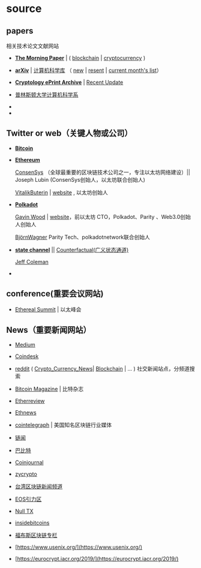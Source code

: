 # source

## papers

相关技术论文文献网站
* [**The Morning Paper**](https://blog.acolyer.org) | ( [blockchain](https://blog.acolyer.org/tag/blockchain/) | [cryptocurrency](https://blog.acolyer.org/?s=cryptocurrency) )

* [**arXiv**](https://arxiv.org) | [计算机科学库](https://arxiv.org/archive/cs) （ [new](https://arxiv.org/list/cs/new) | [resent](https://arxiv.org/list/cs/recent) | [current month's list](https://arxiv.org/list/cs/current)）

* [**Cryptology ePrint Archive**](https://eprint.iacr.org)  | [Recent Update](https://eprint.iacr.org/eprint-bin/search.pl?last=7&title=1)


* [普林斯顿大学计算机科学系](http://www.cs.princeton.edu/)
* 
* 

## Twitter or web（关键人物或公司）

* [**Bitcoin**](https://bitcoin.com)


* [**Ethereum**](https://ethereum.org/)

   [ConsenSys](https://consensys.net/) （全球最重要的区块链技术公司之一，专注以太坊网络建设）|| Joseph Lubin (ConsenSys创始人，以太坊联合创始人)
   
   [VitalikButerin](https://twitter.com/VitalikButerin) | [website](https://vitalik.ca/) , 以太坊创始人 
   
   
 * [**Polkadot**](https://polkadot.io/)  
   
   [Gavin Wood](https://twitter.com/gavofyork) | [website](http://www.gavwood.com/)，前以太坊 CTO，Polkadot、Parity 、Web3.0创始人创始人
   
   [BjörnWagner](https://twitter.com/bjornwgnr)  Parity Tech、polkadotnetwork联合创始人
 


* [**state channel**](https://github.com/ledgerlabs/state-channels/wiki) || [Counterfactual(广义状态通道)](https://www.counterfactual.com/statechannels/)

  [Jeff Coleman](https://www.jeffcoleman.ca/)
  


* 

## conference(重要会议网站)

* [Ethereal Summit](https://etherealsummit.com/) | 以太峰会


## News（重要新闻网站）

* [Medium](https://medium.com)
* [Coindesk](https://www.coindesk.com)
* [reddit](https://www.reddit.com/r/) ( [Crypto_Currency_News](https://www.reddit.com/r/Crypto_Currency_News/)| [Blockchain](https://www.reddit.com/r/BlockChain) | ... ) 社交新闻站点，分频道搜索

* [Bitcoin Magazine](https://bitcoinmagazine.com) | 比特杂志
* [Etherreview](https://etherreview.info) 
* [Ethnews](www.ethnews.com)
* [cointelegraph](https://cointelegraph.com) | 美国知名区块链行业媒体
* [链闻](https://chainnews.com)
* [巴比特](https://8btc.com)
* [Coinjournal](https://coinjournal.net/)
* [zycrypto](https://zycrypto.com/category/news/)
* [台湾区块链新闻频道](https://blockcast.it/)
* [EOS引力区](eosgravity.com)
* [Null TX](nulltx.com)
* [insidebitcoins](https://insidebitcoins.com/)
* [福布斯区块链专栏](https://www.forbes.com/crypto-blockchain/)
* [https://www.usenix.org/](https://www.usenix.org/)
* [https://eurocrypt.iacr.org/2019/](https://eurocrypt.iacr.org/2019/)
